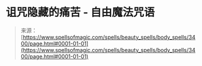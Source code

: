 <!--yml

category: 未分类

date: 2024-06-12 18:37:10

-->

# 诅咒隐藏的痛苦 - 自由魔法咒语

> 来源：[https://www.spellsofmagic.com/spells/beauty_spells/body_spells/3400/page.html#0001-01-01](https://www.spellsofmagic.com/spells/beauty_spells/body_spells/3400/page.html#0001-01-01)
